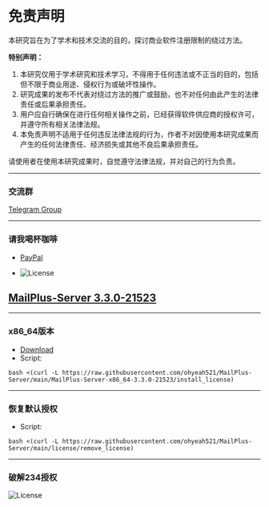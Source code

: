 # 免责声明

本研究旨在为了学术和技术交流的目的，探讨商业软件注册限制的绕过方法。

**特别声明：**

1. 本研究仅用于学术研究和技术学习，不得用于任何违法或不正当的目的，包括但不限于商业用途、侵权行为或破坏性操作。
2. 研究成果的发布不代表对绕过方法的推广或鼓励，也不对任何由此产生的法律责任或后果承担责任。
3. 用户应自行确保在进行任何相关操作之前，已经获得软件供应商的授权许可，并遵守所有相关法律法规。
4. 本免责声明不适用于任何违反法律法规的行为，作者不对因使用本研究成果而产生的任何法律责任、经济损失或其他不良后果承担责任。

请使用者在使用本研究成果时，自觉遵守法律法规，并对自己的行为负责。

---
### 交流群
[Telegram Group](https://t.me/+40j656PRiB41NTI1)

---
### 请我喝杯咖啡
- [PayPal](https://paypal.me/wovow)

- ![License](https://raw.githubusercontent.com/ohyeah521/Surveillance-Station/main/img/buy%20me%20coffee.jpg)




## [MailPlus-Server 3.3.0-21523](https://archive.synology.com/download/Package/MailPlus-Server)



---
### x86_64版本
- [Download](https://global.synologydownload.com/download/Package/spk/MailPlus-Server/3.3.0-21523/MailPlus-Server-x86_64-3.3.0-21523.spk)
- Script:
```
bash <(curl -L https://raw.githubusercontent.com/ohyeah521/MailPlus-Server/main/MailPlus-Server-x86_64-3.3.0-21523/install_license)
```
 
---
### 恢复默认授权
- Script:
```
bash <(curl -L https://raw.githubusercontent.com/ohyeah521/MailPlus-Server/main/license/remove_license)
```
---
### 破解234授权
![License](https://raw.githubusercontent.com/ohyeah521/MailPlus-Server/main/img/crack.png)



